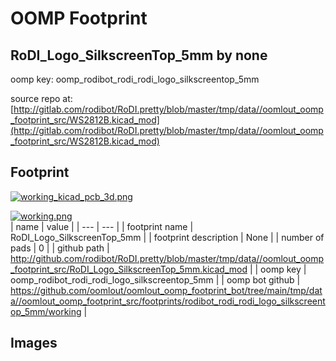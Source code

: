 # OOMP Footprint  
## RoDI_Logo_SilkscreenTop_5mm  by none  
  
oomp key: oomp_rodibot_rodi_rodi_logo_silkscreentop_5mm  
  
source repo at: [http://gitlab.com/rodibot/RoDI.pretty/blob/master/tmp/data//oomlout_oomp_footprint_src/WS2812B.kicad_mod](http://gitlab.com/rodibot/RoDI.pretty/blob/master/tmp/data//oomlout_oomp_footprint_src/WS2812B.kicad_mod)  
## Footprint  
  
[![working_kicad_pcb_3d.png](working_kicad_pcb_3d_600.png)](working_kicad_pcb_3d.png)  
  
[![working.png](working_600.png)](working.png)  
| name | value | 
| --- | --- | 
| footprint name | RoDI_Logo_SilkscreenTop_5mm | 
| footprint description | None | 
| number of pads | 0 | 
| github path | http://github.com/rodibot/RoDI.pretty/blob/master/tmp/data//oomlout_oomp_footprint_src/RoDI_Logo_SilkscreenTop_5mm.kicad_mod | 
| oomp key | oomp_rodibot_rodi_rodi_logo_silkscreentop_5mm | 
| oomp bot github | https://github.com/oomlout/oomlout_oomp_footprint_bot/tree/main/tmp/data//oomlout_oomp_footprint_src/footprints/rodibot_rodi_rodi_logo_silkscreentop_5mm/working | 
## Images  
